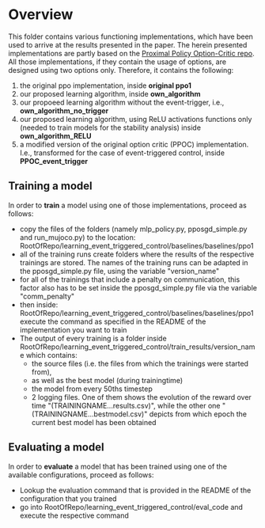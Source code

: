 # Overview

This folder contains various functioning implementations, which have been used to arrive at the results presented in the paper. The herein presented implementations are partly based on the [Proximal Policy Option-Critic repo](https://github.com/mklissa/PPOC). All those implementations, if they contain the usage of options, are designed using two options only. Therefore, it contains the following:
1. the original ppo implementation, inside **original ppo1** 
1. our proposed learning algorithm, inside **own_algorithm**
1. our propoeed learning algorithm without the event-trigger, i.e., **own_algorithm_no_trigger**
1. our proposed learning algorithm, using ReLU activations functions only (needed to train models for the stability analysis) inside **own_algorithm_RELU**
1. a modified version of the original option critic (PPOC) implementation. I.e., transformed for the case of event-triggered control, inside **PPOC_event_trigger** 

## Training a model

In order to **train** a model using one of those implementations, proceed as follows:
* copy the files of the folders (namely mlp_policy.py, pposgd_simple.py and run_mujoco.py) to the location: RootOfRepo/learning_event_triggered_control/baselines/baselines/ppo1
* all of the training runs create folders where the results of the respective trainings are stored. The names of the training runs can be adapted in the pposgd_simple.py file, using the variable "version_name"
* for all of the trainings that include a penalty on communication, this factor also has to be set inside the pposgd_simple.py file via the variable "comm_penalty"
* then inside: RootOfRepo/learning_event_triggered_control/baselines/baselines/ppo1 execute the command as specified in the README of the implementation you want to train
* The output of every training is a folder inside RootOfRepo/learning_event_triggered_control/train_results/version_name which contains:
  * the source files (i.e. the files from which the trainings were started from), 
  * as well as the best model (during trainingtime) 
  * the model from every 50ths timestep 
  * 2 logging files. One of them shows the evolution of the reward over time "(TRAININGNAME...results.csv)", while the other one "(TRAININGNAME...bestmodel.csv)" depicts from which epoch the current best model has been obtained

## Evaluating a model

In order to **evaluate** a model that has been trained using one of the available configurations, proceed as follows:
* Lookup the evaluation command that is provided in the README of the configuration that you trained
* go into RootOfRepo/learning_event_triggered_control/eval_code and execute the respective command